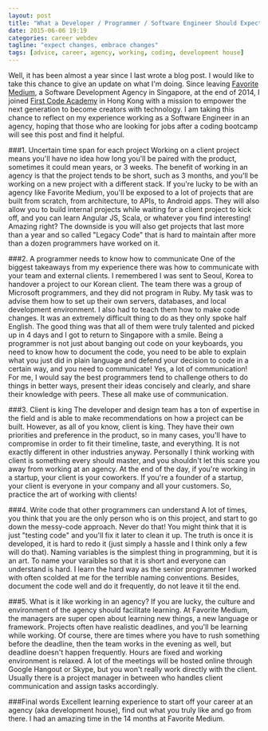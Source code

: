 ```yaml
---
layout: post
title: "What a Developer / Programmer / Software Engineer Should Expect Working in an Agency"
date: 2015-06-06 19:19
categories: career webdev
tagline: "expect changes, embrace changes"
tags: [advice, career, agency, working, coding, development house]
---
```


Well, it has been almost a year since I last wrote a blog post. I would like to take this chance to give an update on what I'm doing. Since leaving <a href="http://www.favoritemedium.com/" target="_blank">Favorite Medium</a>, a Software Development Agency in Singapore, at the end of 2014, I joined <a href="http://firstcodeacademy.com/" target="_blank">First Code Academy</a> in Hong Kong with a mission to empower the next generation to become creators with technology. I am taking this chance to reflect on my experience working as a Software Engineer in an agency, hoping that those who are looking for jobs after a coding bootcamp will see this post and find it helpful.

###1. Uncertain time span for each project
Working on a client project means you'll have no idea how long you'll be paired with the product, sometimes it could mean years, or 3 weeks. The benefit of working in an agency is that the project tends to be short, such as 3 months, and you'll be working on a new project with a different stack. If you're lucky to be with an agency like Favorite Medium, you'll be exposed to a lot of projects that are built from scratch, from architecture, to APIs, to Android apps. They will also allow you to build internal projects while waiting for a client project to kick off, and you can learn Angular JS, Scala, or whatever you find interesting! Amazing right? The downside is you will also get projects that last more than a year and so called "Legacy Code" that is hard to maintain after more than a dozen programmers have worked on it.

###2. A programmer needs to know how to communicate
One of the biggest takeaways from my experience there was how to communicate with your team and external clients. I remembered I was sent to Seoul, Korea to handover a project to our Korean client. The team there was a group of Microsoft programmers, and they did not program in Ruby. My task was to advise them how to set up their own servers, databases, and local development environment. I also had to teach them how to make code changes. It was an extremely difficult thing to do as they only spoke half English. The good thing was that all of them were truly talented and picked up in 4 days and I got to return to Singapore with a smile. Being a programmer is not just about banging out code on your keyboards, you need to know how to document the code, you need to be able to explain what you just did in plain language and defend your decision to code in a certain way, and you need to communicate! Yes, a lot of communication! For me, I would say the best programmers tend to challenge others to do things in better ways, present their ideas concisely and clearly, and share their knowledge with peers. These all make use of communication.

###3. Client is king
The developer and design team has a ton of expertise in the field and is able to make recommendations on how a project can be built. However, as all of you know, client is king. They have their own priorities and preference in the product, so in many cases, you'll have to compromise in order to fit their timeline, taste, and everything. It is not exactly different in other industries anyway. Personally I think working with client is something every should master, and you shouldn't let this scare you away from working at an agency. At the end of the day, if you're working in a startup, your client is your coworkers. If you're a founder of a startup, your client is everyone in your company and all your customers. So, practice the art of working with clients!

###4. Write code that other programmers can understand
A lot of times, you think that you are the only person who is on this project, and start to go down the messy-code approach. Never do that! You might think that it is just "testing code" and you'll fix it later to clean it up. The truth is once it is developed, it is hard to redo it (just simply a hassle and I think only a few will do that). Naming variables is the simplest thing in programming, but it is an art. To name your varaibles so that it is short and everyone can understand is hard. I learn the hard way as the senior programmer I worked with often scolded at me for the terrible naming conventions. Besides, document the code well and do it frequently, do not leave it til the end.

###5. What is it like working in an agency?
If you are lucky, the culture and environment of the agency should facilitate learning. At Favorite Medium, the managers are super open about learning new things, a new language or framework. Projects often have realistic deadlines, and you'll be learning while working. Of course, there are times where you have to rush something before the deadline, then the team works in the evening as well, but deadline doesn't happen frequently. Hours are fixed and working environment is relaxed. A lot of the meetings will be hosted online through Google Hangout or Skype, but you won't really work directly with the client. Usually there is a project manager in between who handles client communication and assign tasks accordingly.

###Final words
Excellent learning experience to start off your career at an agency (aka development house), find out what you truly like and go from there. I had an amazing time in the 14 months at Favorite Medium.